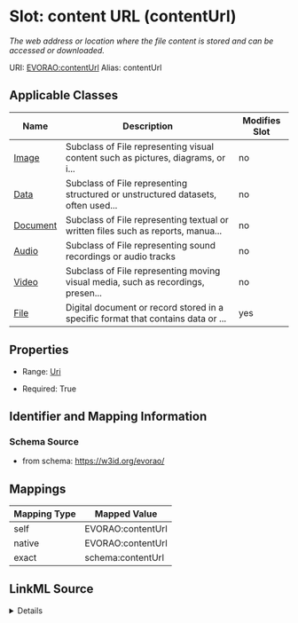

# Slot: content URL (contentUrl) 


_The web address or location where the file content is stored and can be accessed or downloaded._





URI: [EVORAO:contentUrl](https://w3id.org/evorao/contentUrl)
Alias: contentUrl

<!-- no inheritance hierarchy -->





## Applicable Classes

| Name | Description | Modifies Slot |
| --- | --- | --- |
| [Image](Image.md) | Subclass of File representing visual content such as pictures, diagrams, or i... |  no  |
| [Data](Data.md) | Subclass of File representing structured or unstructured datasets, often used... |  no  |
| [Document](Document.md) | Subclass of File representing textual or written files such as reports, manua... |  no  |
| [Audio](Audio.md) | Subclass of File representing sound recordings or audio tracks |  no  |
| [Video](Video.md) | Subclass of File representing moving visual media, such as recordings, presen... |  no  |
| [File](File.md) | Digital document or record stored in a specific format that contains data or ... |  yes  |







## Properties

* Range: [Uri](Uri.md)

* Required: True





## Identifier and Mapping Information







### Schema Source


* from schema: https://w3id.org/evorao/




## Mappings

| Mapping Type | Mapped Value |
| ---  | ---  |
| self | EVORAO:contentUrl |
| native | EVORAO:contentUrl |
| exact | schema:contentUrl |




## LinkML Source

<details>
```yaml
name: contentUrl
description: The web address or location where the file content is stored and can
  be accessed or downloaded.
title: content URL
from_schema: https://w3id.org/evorao/
exact_mappings:
- schema:contentUrl
rank: 1000
alias: contentUrl
domain_of:
- File
range: uri
required: true
multivalued: false

```
</details>